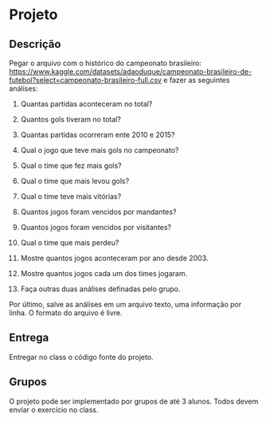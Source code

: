 # Projeto

## Descrição

Pegar o arquivo com o histórico do campeonato brasileiro: https://www.kaggle.com/datasets/adaoduque/campeonato-brasileiro-de-futebol?select=campeonato-brasileiro-full.csv e fazer as seguintes análises:

1) Quantas partidas aconteceram no total?
2) Quantos gols tiveram no total?
3) Quantas partidas ocorreram ente 2010 e 2015?
4) Qual o jogo que teve mais gols no campeonato?
5) Qual o time que fez mais gols?
6) Qual o time que mais levou gols?
7) Qual o time teve mais vitórias?
8) Quantos jogos foram vencidos por mandantes?
9) Quantos jogos foram vencidos por visitantes?
10) Qual o time que mais perdeu?
11) Mostre quantos jogos aconteceram por ano desde 2003.
12) Mostre quantos jogos cada um dos times jogaram.

13) Faça outras duas análises definadas pelo grupo.

Por último, salve as análises em um arquivo texto, uma informação por linha. O formato do arquivo é livre.

## Entrega

Entregar no class o código fonte do projeto.

## Grupos

O projeto pode ser implementado por grupos de até 3 alunos. Todos devem enviar o exercício no class.
